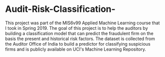 # Audit-Risk-Classification-
This project was part of the MIS6v99 Applied Machine Learning course that I took in Spring 2019. The goal of this project is to help the auditors by building a classification model that can predict the fraudulent firm on the basis the present and historical risk factors. The dataset is collected from the Auditor Office of India to build a predictor for classifying suspicious firms and is publicly available on UCI's Machine Learning Repository.
